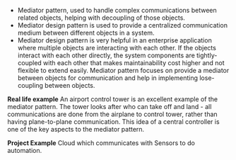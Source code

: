 - Mediator pattern, used to handle complex communications between related objects, helping with decoupling of those objects.
- Mediator design pattern is used to provide a centralized communication medium between different objects in a system. 
- Mediator design pattern is very helpful in an enterprise application where multiple objects are interacting with each other. If the objects interact with each other directly, the system components are tightly-coupled with each other that makes maintainability cost higher and not flexible to extend easily. Mediator pattern focuses on provide a mediator between objects for communication and help in implementing lose-coupling between objects.

**Real life example**
An airport control tower is an excellent example of the mediator pattern. The tower looks after who can take off and land - all communications are done from the airplane to control tower, rather than having plane-to-plane communication. This idea of a central controller is one of the key aspects to the mediator pattern.

**Project Example**
Cloud which communicates with Sensors to do automation.
